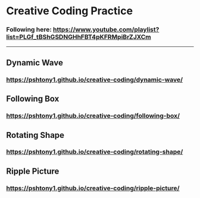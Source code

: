 # Creative Coding Practice

### Following here: https://www.youtube.com/playlist?list=PLGf_tBShGSDNGHhFBT4pKFRMpiBrZJXCm

---

## Dynamic Wave

### https://pshtony1.github.io/creative-coding/dynamic-wave/

## Following Box

### https://pshtony1.github.io/creative-coding/following-box/

## Rotating Shape

### https://pshtony1.github.io/creative-coding/rotating-shape/

## Ripple Picture

### https://pshtony1.github.io/creative-coding/ripple-picture/
